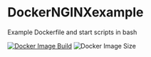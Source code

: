 # DockerNGINXexample
Example Dockerfile and start scripts in bash

[![Docker Image Build](https://github.com/trivarialthea/DockerNGINXexample/actions/workflows/docker.yml/badge.svg?branch=main)](https://github.com/trivarialthea/DockerNGINXexample/actions/workflows/docker.yml)
![Docker Image Size](https://ghcr-badge.herokuapp.com/trivarialthea/dockernginxexample/size)
